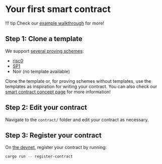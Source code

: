 # Your first smart contract

!!! tip
    Check our [example walkthrough](./example/index.md) for more!

## Step 1: Clone a template

We support [several proving schemes](../concepts/proof-generation.md#our-supported-proving-schemes):

- [risc0](https://github.com/Hyle-org/template-risc0)
- [SP1](https://github.com/Hyle-org/template-sp1)
- Noir (no template available)

Clone the template or, for proving schemes without templates, use the templates as inspiration for writing your contract. You can also check our [smart contract concept page](../concepts/smart-contracts.md) for more information!

## Step 2: Edit your contract

Navigate to the `contract/` folder and edit your contract as necessary.

## Step 3: Register your contract

On [the devnet](./devnet.md), register your contract by running:

```sh
cargo run -- register-contract
```
